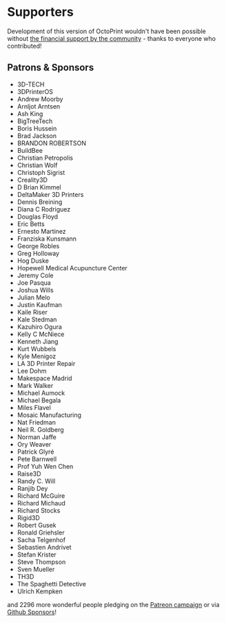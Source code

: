 # Supporters

Development of this version of OctoPrint wouldn't have been possible without
[the financial support by the community](https://support.octoprint.org) -
thanks to everyone who contributed!

## Patrons & Sponsors

  * 3D-TECH
  * 3DPrinterOS
  * Andrew Moorby
  * Arnljot Arntsen
  * Ash King
  * BigTreeTech
  * Boris Hussein
  * Brad Jackson
  * BRANDON ROBERTSON
  * BuildBee
  * Christian Petropolis
  * Christian Wolf
  * Christoph Sigrist
  * Creality3D
  * D Brian Kimmel
  * DeltaMaker 3D Printers
  * Dennis Breining
  * Diana C Rodriguez
  * Douglas Floyd
  * Eric Betts
  * Ernesto Martinez
  * Franziska Kunsmann
  * George Robles
  * Greg Holloway
  * Hog Duske
  * Hopewell Medical Acupuncture Center
  * Jeremy Cole
  * Joe Pasqua
  * Joshua Wills
  * Julian Melo
  * Justin Kaufman
  * Kaile Riser
  * Kale Stedman
  * Kazuhiro Ogura
  * Kelly C McNiece
  * Kenneth Jiang
  * Kurt Wubbels
  * Kyle Menigoz
  * LA 3D Printer Repair
  * Lee Dohm
  * Makespace Madrid
  * Mark Walker
  * Michael Aumock
  * Michael Begala
  * Miles Flavel
  * Mosaic Manufacturing
  * Nat Friedman
  * Neil R. Goldberg
  * Norman Jaffe
  * Ory Weaver
  * Patrick Glyré
  * Pete Barnwell
  * Prof Yuh Wen Chen
  * Raise3D
  * Randy C. Will
  * Ranjib Dey
  * Richard McGuire
  * Richard Michaud
  * Richard Stocks
  * Rigid3D
  * Robert Gusek
  * Ronald Griehsler
  * Sacha Telgenhof
  * Sebastien Andrivet
  * Stefan Krister
  * Steve Thompson
  * Sven Mueller
  * TH3D
  * The Spaghetti Detective
  * Ulrich Kempken

and 2296 more wonderful people pledging on the [Patreon campaign](https://patreon.com/foosel) or via [Github Sponsors](https://github.com/users/foosel/sponsorship)!
